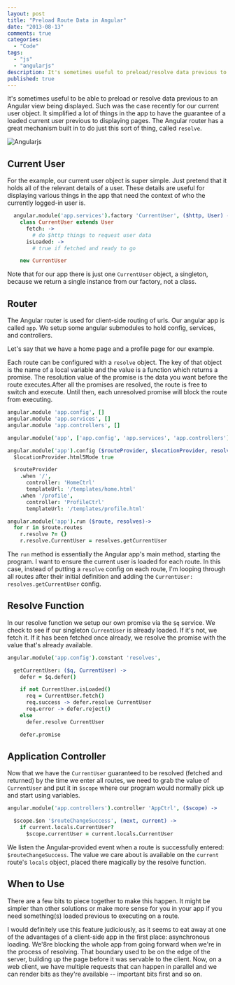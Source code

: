 ```yaml
---
layout: post
title: "Preload Route Data in Angular"
date: "2013-08-13"
comments: true
categories:
  - "Code"
tags:
  - "js"
  - "angularjs"
description: It's sometimes useful to preload/resolve data previous to your Angular view being displayed.  Such was the case recently for our current user object.
published: true
---
```


It's sometimes useful to be able to preload or resolve data previous to an Angular view being displayed.  Such was the case recently for our current user object.  It simplified a lot of things in the app to have the guarantee of a loaded current user previous to displaying pages.  The Angular router has a great mechanism built in to do just this sort of thing, called `resolve`.

![Angularjs](https://i.imgur.com/wVBKD.png)

<!--more-->

## Current User

For the example, our current user object is super simple.  Just pretend that it holds all of the relevant details of a user.  These details are useful for displaying various things in the app that need the context of who the currently logged-in user is.

```coffeescript
  angular.module('app.services').factory 'CurrentUser', ($http, User) ->
    class CurrentUser extends User
      fetch: ->
        # do $http things to request user data
      isLoaded: ->
        # true if fetched and ready to go

    new CurrentUser
```

Note that for our app there is just one `CurrentUser` object, a singleton, because we return a single instance from our factory, not a class.

## Router

The Angular router is used for client-side routing of urls.  Our angular app is called `app`.  We setup some angular submodules to hold config, services, and controllers.

Let's say that we have a home page and a profile page for our example.

Each route can be configured with a `resolve` object.  The key of that object is the name of a local variable and the value is a function which returns a promise.  The resolution value of the promise is the data you want before the route executes.After all the promises are resolved, the route is free to switch and execute.  Until then, each unresolved promise will block the route from executing.

```coffeescript
angular.module 'app.config', []
angular.module 'app.services', []
angular.module 'app.controllers', []

angular.module('app', ['app.config', 'app.services', 'app.controllers'])

angular.module('app').config ($routeProvider, $locationProvider, resolves) ->
  $locationProvider.html5Mode true

  $routeProvider
    .when '/',
      controller: 'HomeCtrl'
      templateUrl: '/templates/home.html'
    .when '/profile',
      controller: 'ProfileCtrl'
      templateUrl: '/templates/profile.html'

angular.module('app').run ($route, resolves)->
  for r in $route.routes
    r.resolve ?= {}
    r.resolve.CurrentUser = resolves.getCurrentUser
```

The `run` method is essentially the Angular app's main method, starting the program.  I want to ensure the current user is loaded for each route.  In this case, instead of putting a `resolve` config on each route, I'm looping through all routes after their initial definition and adding the `CurrentUser: resolves.getCurrentUser` config.

## Resolve Function

In our resolve function we setup our own promise via the `$q` service.  We check to see if our singleton `CurrentUser` is already loaded.  If it's not, we fetch it.  If it has been fetched once already, we resolve the promise with the value that's already available.

```coffeescript
angular.module('app.config').constant 'resolves',

  getCurrentUser: ($q, CurrentUser) ->
    defer = $q.defer()

    if not CurrentUser.isLoaded()
      req = CurrentUser.fetch()
      req.success -> defer.resolve CurrentUser
      req.error -> defer.reject()
    else
      defer.resolve CurrentUser

    defer.promise

```

## Application Controller

Now that we have the `CurrentUser` guaranteed to be resolved (fetched and returned) by the time we enter all routes, we need to grab the value of `CurrentUser` and put it in `$scope` where our program would normally pick up and start using variables.

```coffeescript
angular.module('app.controllers').controller 'AppCtrl', ($scope) ->

  $scope.$on '$routeChangeSuccess', (next, current) ->
    if current.locals.CurrentUser?
      $scope.currentUser = current.locals.CurrentUser
```

We listen the Angular-provided event when a route is successfully entered: `$routeChangeSuccess`.  The value we care about is available on the `current` route's `locals` object, placed there magically by the resolve function.

## When to Use

There are a few bits to piece together to make this happen.  It might be simpler than other solutions or make more sense for you in your app if you need something(s) loaded previous to executing on a route.

I would definitely use this feature judiciously, as it seems to eat away at one of the advantages of a client-side app in the first place: asynchronous loading.  We'8re blocking the whole app from going forward when we're in the process of resolving.  That boundary used to be on the edge of the server, building up the page before it was servable to the client.  Now, on a web client, we have multiple requests that can happen in parallel and we can render bits as they're available -- important bits first and so on.
